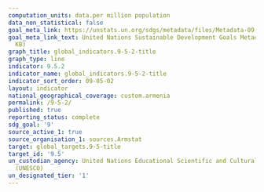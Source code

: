 ```yaml
---
computation_units: data.per million population
data_non_statistical: false
goal_meta_link: https://unstats.un.org/sdgs/metadata/files/Metadata-09-05-02.pdf
goal_meta_link_text: United Nations Sustainable Development Goals Metadata (PDF 382
  KB)
graph_title: global_indicators.9-5-2-title
graph_type: line
indicator: 9.5.2
indicator_name: global_indicators.9-5-2-title
indicator_sort_order: 09-05-02
layout: indicator
national_geographical_coverage: custom.armenia
permalink: /9-5-2/
published: true
reporting_status: complete
sdg_goal: '9'
source_active_1: true
source_organisation_1: sources.Armstat
target: global_targets.9-5-title
target_id: '9.5'
un_custodian_agency: United Nations Educational Scientific and Cultural Organization
  (UNESCO)
un_designated_tier: '1'
---
```

